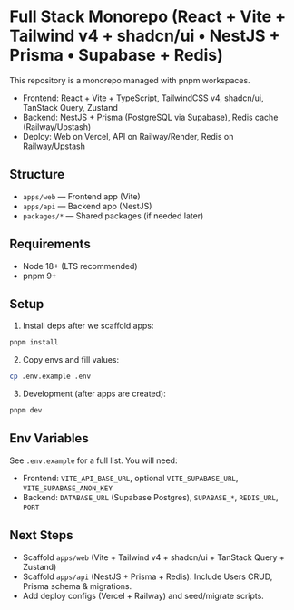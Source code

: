 # Full Stack Monorepo (React + Vite + Tailwind v4 + shadcn/ui • NestJS + Prisma • Supabase + Redis)

This repository is a monorepo managed with pnpm workspaces.

- Frontend: React + Vite + TypeScript, TailwindCSS v4, shadcn/ui, TanStack Query, Zustand
- Backend: NestJS + Prisma (PostgreSQL via Supabase), Redis cache (Railway/Upstash)
- Deploy: Web on Vercel, API on Railway/Render, Redis on Railway/Upstash

## Structure

- `apps/web` — Frontend app (Vite)
- `apps/api` — Backend app (NestJS)
- `packages/*` — Shared packages (if needed later)

## Requirements

- Node 18+ (LTS recommended)
- pnpm 9+

## Setup

1) Install deps after we scaffold apps:

```bash
pnpm install
```

2) Copy envs and fill values:

```bash
cp .env.example .env
```

3) Development (after apps are created):

```bash
pnpm dev
```

## Env Variables

See `.env.example` for a full list. You will need:

- Frontend: `VITE_API_BASE_URL`, optional `VITE_SUPABASE_URL`, `VITE_SUPABASE_ANON_KEY`
- Backend: `DATABASE_URL` (Supabase Postgres), `SUPABASE_*`, `REDIS_URL`, `PORT`

## Next Steps

- Scaffold `apps/web` (Vite + Tailwind v4 + shadcn/ui + TanStack Query + Zustand)
- Scaffold `apps/api` (NestJS + Prisma + Redis). Include Users CRUD, Prisma schema & migrations.
- Add deploy configs (Vercel + Railway) and seed/migrate scripts.

